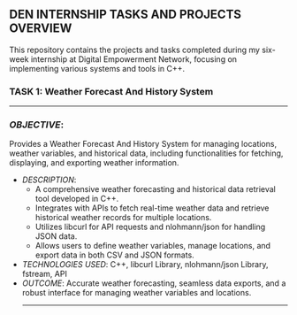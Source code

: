 ## DEN INTERNSHIP TASKS AND PROJECTS OVERVIEW
This repository contains the projects and tasks completed during my six-week internship at Digital Empowerment Network, focusing on implementing various systems and tools in C++.
### TASK 1: Weather Forecast And History System
---
### *OBJECTIVE*:
Provides a  Weather Forecast And History System for managing locations, weather variables, and historical data, including functionalities for fetching, displaying, and exporting weather information.
+ *DESCRIPTION*:
  - A comprehensive weather forecasting and historical data retrieval tool developed in C++.
  - Integrates with APIs to fetch real-time weather data and retrieve historical weather records for multiple locations.
  - Utilizes libcurl for API requests and nlohmann/json for handling JSON data.
  - Allows users to define weather variables, manage locations, and export data in both CSV and JSON formats.
+ *TECHNOLOGIES USED*: C++, libcurl Library, nlohmann/json Library, fstream, API
+ *OUTCOME*: Accurate weather forecasting, seamless data exports, and a robust interface for managing weather variables and locations.
  --- ---
